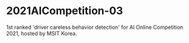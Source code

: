 # 2021AICompetition-03
1st ranked 'driver careless behavior detection' for AI Online Competition 2021, hosted by MSIT Korea.

